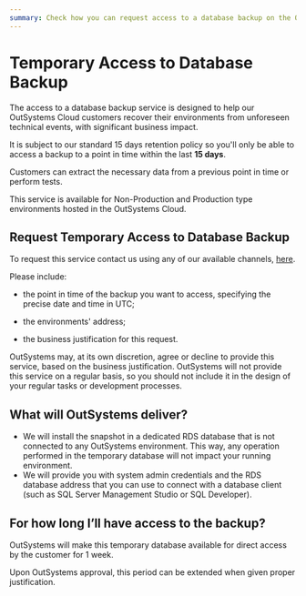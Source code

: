 ```yaml
---
summary: Check how you can request access to a database backup on the OutSystems PaaS
---
```


# Temporary Access to Database Backup

The access to a database backup service is designed to help our OutSystems Cloud customers recover their environments from unforeseen technical events, with significant business impact.

It is subject to our standard 15 days retention policy so you'll only be able to access a backup to a point in time within the last **15 days**.

Customers can extract the necessary data from a previous point in time or perform tests.


This service is available for Non-Production and Production type environments hosted in the OutSystems Cloud.

## Request Temporary Access to Database Backup

To request this service contact us using any of our available channels, [here](https://success.outsystems.com/Support/Enterprise_Customers/OutSystems_Support/01_Contact_OutSystems_technical_support).

Please include:

- the point in time of the backup you want to access, specifying the precise date and time in UTC;

- the environments' address;

- the business justification for this request.

OutSystems may, at its own discretion, agree or decline to provide this service, based on the business justification. OutSystems will not provide this service on a regular basis, so you should not include it in the design of your regular tasks or development processes.

## What will OutSystems deliver?

 - We will install the snapshot in a dedicated RDS database that is not connected to any OutSystems environment. This way, any operation performed in the temporary database will not impact your running environment.
 - We will provide you with system admin credentials and the RDS database address that you can use to connect with a database client (such as SQL Server Management Studio or SQL Developer).

## For how long I’ll have access to the backup?

OutSystems will make this temporary database available for direct access by the customer for 1 week.

Upon OutSystems approval, this period can be extended when given proper justification.

 

